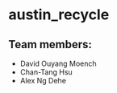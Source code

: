 austin_recycle
==============

Team members:
--------------
* David Ouyang Moench
* Chan-Tang Hsu
* Alex Ng Dehe
